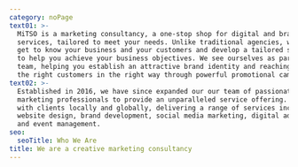 ```yaml
---
category: noPage
text01: >-
  MiTSO is a marketing consultancy, a one-stop shop for digital and brand
  services, tailored to meet your needs. Unlike traditional agencies, we truly
  get to know your business and your customers and develop a tailored strategy
  to help you achieve your business objectives. We see ourselves as part of your
  team, helping you establish an attractive brand identity and reaching more of
  the right customers in the right way through powerful promotional campaigns. 
text02: >-
  Established in 2016, we have since expanded our our team of passionate, driven
  marketing professionals to provide an unparalleled service offering. We work
  with clients locally and globally, delivering a range of services including
  website design, brand development, social media marketing, digital advertising
  and event management. 
seo:
  seoTitle: Who We Are
title: We are a creative marketing consultancy
---
```


